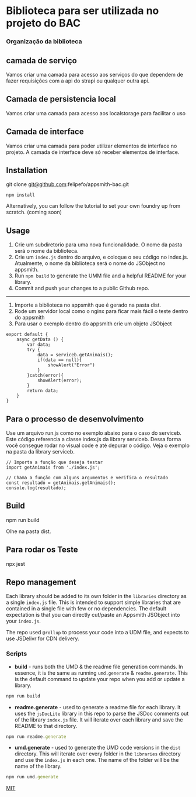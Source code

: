 
# Biblioteca para ser utilizada no projeto do BAC


### Organização da biblioteca 

## camada de serviço 

Vamos criar uma camada para acesso aos serviços do que dependem de fazer requisições com a api do strapi ou qualquer outra api. 


## Camada de persistencia local 
Vamos criar uma camada para acesso aos localstorage para facilitar o uso 


## Camada de interface  

Vamos criar uma camada para poder utilizar elementos de interface no projeto. A camada de interface deve só receber elementos de interface. 



## Installation

git clone git@github.com:felipefo/appsmith-bac.git
```
npm install
```
Alternatively, you can follow the tutorial to set your own foundry up from scratch. (coming soon)

## Usage
1. Crie um subdiretorio para uma nova funcionalidade. O nome da pasta será o nome da biblioteca.
2. Crie um `index.js` dentro do arquivo, e coloque o seu código no index.js. Atualmente, o nome da biblioteca será o nome do JSObject no appsmith.
3. Run `npm build` to generate the UMM file and a helpful README for your library. 
4. Commit and push your changes to a public Github repo.
---------------------------------------------------
1. Importe a biblioteca  no appsmith que é gerado na pasta dist.
2. Rode um servidor local como o nginx para ficar mais fácil o teste dentro do appsmith 
3. Para usar o exemplo dentro do appsmith crie um objeto JSObject 

```
export default {
	async getData () {
		var data;
		try {
			data = serviceb.getAnimais();
			if(data == null){
				showAlert("Error")
			}
		}catch(error){
			showAlert(error);
		}
		return data;
	}
}
```

## Para o processo de desenvolvimento 

Use um arquivo run.js como no exemplo abaixo para o caso do serviceb. Este código referencia a classe index.js da library serviceb. 
Dessa forma você consegue rodar no visual code e até depurar o código. Veja o exemplo na pasta da library serviceb.

```
// Importa a função que deseja testar
import getAnimais from './index.js';

// Chama a função com alguns argumentos e verifica o resultado
const resultado = getAnimais.getAnimais();
console.log(resultado); 

```

## Build 

npm run build

Olhe na pasta dist.

## Para rodar os Teste

npx jest


## Repo management
Each library should be added to its own folder in the `libraries` directory as a single `index.js` file. This is intended to support simple libraries that are contained in a single file with few or no dependencies. The default expectation is that you can directly cut/paste an Appsmith JSObject into your `index.js`.

The repo used `@rollup` to process your code into a UDM file, and expects to use JSDelivr for CDN delivery. 

### Scripts
- **build** - runs both the UMD & the readme file generation commands. In essence, it is the same as running `umd.generate` & `readme.generate`. This is the default command to update your repo when you add or update a library.
```js
npm run build
```
- **readme.generate** - used to generate a readme file for each library. It uses the `jsDocLite` library in this repo to parse the JSDoc comments out of the library `index.js` file. It will iterate over each library and save the README to that directory.
```js
npm run readme.generate
```
- **umd.generate** - used to generate the UMD code versions in the `dist` directory. This will iterate over every folder in the `libraries` directory and use the `index.js` in each one. The name of the folder will be the name of the library.
```js
npm run umd.generate
```



[MIT](https://choosealicense.com/licenses/mit/)
